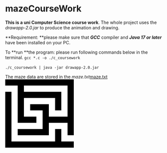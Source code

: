 # mazeCourseWork
**This is a uni Computer Science course work**.
The whole project uses the *drawapp-2.0.jar* to produce the animation and drawing.


**Requirement: **please make sure that ***GCC*** compiler and ***Java 17 or later*** have been installed on your PC.

To **run **the program: please run following commands below in the terminal.
`gcc *.c -o ./c_coursework`

`./c_coursework | java -jar drawapp-2.0.jar`

The maze data are stored in the *maze.txt*[maze.txt](./maze.txt "maze.txt")
![The default maze](./maze.png "The default maze")

